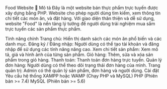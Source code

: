 Food Website 🍲
Mô tả
Đây là một website bán thực phẩm trực tuyến được xây dựng bằng PHP. Website cho phép người dùng tìm kiếm, xem thông tin chi tiết các món ăn, và đặt hàng. Với giao diện thân thiện và dễ sử dụng, website "Food" là nền tảng lý tưởng để người dùng trải nghiệm mua sắm trực tuyến các sản phẩm thực phẩm.

Tính năng chính
Trang chủ: Hiển thị danh sách các món ăn phổ biến và các danh mục.
Đăng ký / Đăng nhập: Người dùng có thể tạo tài khoản và đăng nhập để sử dụng các tính năng nâng cao.
Xem chi tiết sản phẩm: Xem mô tả, giá và hình ảnh của từng sản phẩm.
Giỏ hàng: Thêm, sửa và xóa sản phẩm trong giỏ hàng.
Thanh toán: Thanh toán đơn hàng trực tuyến.
Quản lý đơn hàng: Người dùng có thể theo dõi trạng thái đơn hàng của mình.
Trang quản trị: Admin có thể quản lý sản phẩm, đơn hàng và người dùng.
Cài đặt
Yêu cầu hệ thống
XAMPP hoặc WAMP (Chạy PHP và MySQL)
PHP (Phiên bản >= 7.4)
MySQL (Phiên bản >= 5.6)
